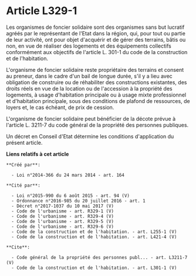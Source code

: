 # Article L329-1

Les organismes de foncier solidaire sont des organismes sans but lucratif agréés par le représentant de l'Etat dans la
région, qui, pour tout ou partie de leur activité, ont pour objet d'acquérir et de gérer des terrains, bâtis ou non, en vue
de réaliser des logements et des équipements collectifs conformément aux objectifs de l'article L. 301-1 du code de la
construction et de l'habitation. 

L'organisme de foncier solidaire reste propriétaire des terrains et consent au preneur, dans le cadre d'un bail de longue
durée, s'il y a lieu avec obligation de construire ou de réhabiliter des constructions existantes, des droits réels en vue de
la location ou de l'accession à la propriété des logements, à usage d'habitation principale ou à usage mixte professionnel et
d'habitation principale, sous des conditions de plafond de ressources, de loyers et, le cas échéant, de prix de cession. 

L'organisme de foncier solidaire peut bénéficier de la décote prévue à l'article L. 3211-7 du code général de la propriété
des personnes publiques. 

Un décret en Conseil d'Etat détermine les conditions d'application du présent article.

**Liens relatifs à cet article**

	**Créé par**:

	  - Loi n°2014-366 du 24 mars 2014 - art. 164

	**Cité par**:

	  - Loi n°2015-990 du 6 août 2015 - art. 94 (V)
	  - Ordonnance n°2016-985 du 20 juillet 2016 - art. 1
	  - Décret n°2017-1037 du 10 mai 2017 (V)
	  - Code de l'urbanisme - art. R329-1 (V)
	  - Code de l'urbanisme - art. R329-4 (V)
	  - Code de l'urbanisme - art. R329-5 (V)
	  - Code de l'urbanisme - art. R329-6 (V)
	  - Code de la construction et de l'habitation. - art. L255-1 (V)
	  - Code de la construction et de l'habitation. - art. L421-4 (V)

	**Cite**:

	  - Code général de la propriété des personnes publ... - art. L3211-7 (V)
	  - Code de la construction et de l'habitation. - art. L301-1 (V)
